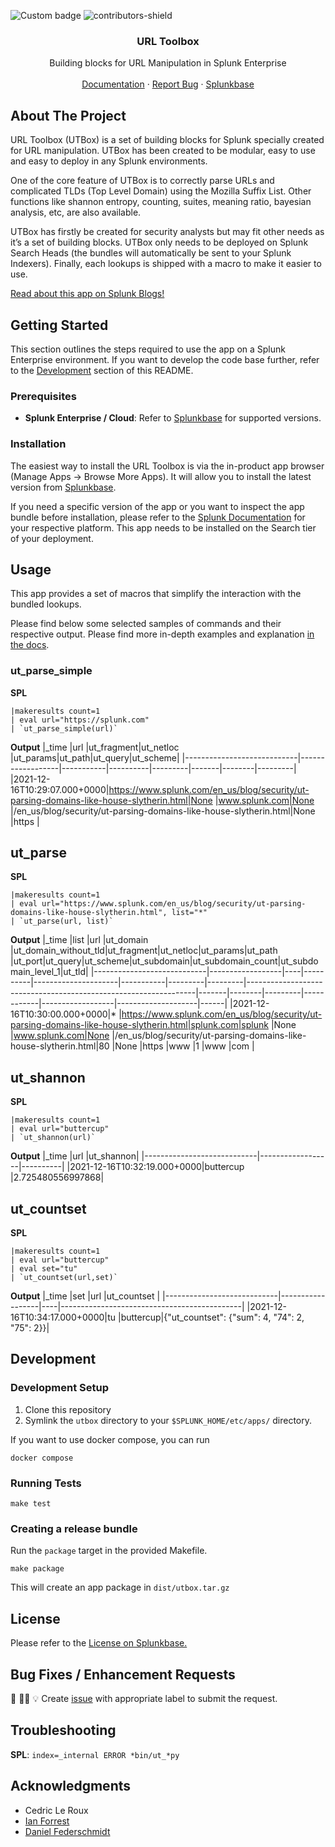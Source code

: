 ![Custom badge](https://img.shields.io/endpoint?color=%23&style=flat-square&url=https%3A%2F%2Fsplunkbasebadge.livehybrid.com%2Fv1%2Fdownloads%2F2734)
![contributors-shield](https://img.shields.io/github/contributors/splunk/utbox.svg?style=flat-square)

<div align="center">
<h3 align="center">URL Toolbox</h3>

  <p align="center">
    Building blocks for URL Manipulation in Splunk Enterprise
    <br />
    <br />
    <a href="https://github.com/splunk/utbox/blob/master/utbox/appserver/static/documentation.pdf">Documentation</a>
    ·
    <a href="https://github.com/splunk/utbox/issues">Report Bug</a>
    ·
    <a href="https://splunkbase.splunk.com/app/2734/">Splunkbase</a>
  </p>
</div>

## About The Project

URL Toolbox (UTBox) is a set of building blocks for Splunk specially created for URL manipulation. UTBox has been created to be modular, easy to use and easy to deploy in any Splunk environments. 

One of the core feature of UTBox is to correctly parse URLs and complicated TLDs (Top Level Domain) using the Mozilla Suffix List. Other functions like shannon entropy, counting, suites, meaning ratio, bayesian analysis, etc, are also available.

UTBox has firstly be created for security analysts but may fit other needs as it’s a set of building blocks. UTBox only needs to be deployed on Splunk Search Heads (the bundles will automatically be sent to your Splunk Indexers). Finally, each lookups is shipped with a macro to make it easier to use.

[Read about this app on Splunk Blogs!](https://www.splunk.com/en_us/blog/security/ut-parsing-domains-like-house-slytherin.html)

## Getting Started

This section outlines the steps required to use the app on a Splunk Enterprise environment. If you want to develop the code base further, refer to the [Development](##development) section of this README.


### Prerequisites

- **Splunk Enterprise / Cloud**: Refer to [Splunkbase](https://splunkbase.splunk.com/app/2734/) for supported versions.

### Installation

The easiest way to install the URL Toolbox is via the in-product app browser (Manage Apps -> Browse More Apps). It will allow you to install the latest version from [Splunkbase](https://splunkbase.splunk.com/app/2734/).

If you need a specific version of the app or you want to inspect the app bundle before installation, please refer to the [Splunk Documentation](https://docs.splunk.com/Documentation/AddOns/released/Overview/Installingadd-ons) for your respective platform.
This app needs to be installed on the Search tier of your deployment. 

## Usage

This app provides a set of macros that simplify the interaction with the bundled lookups.

Please find below some selected samples of commands and their respective output. Please find more in-depth examples and explanation [in the docs](utbox/appserver/static/documentation.pdf).


### ut_parse_simple

**SPL**
```
|makeresults count=1 
| eval url="https://splunk.com" 
| `ut_parse_simple(url)`
```

**Output**
|_time                       |url               |ut_fragment|ut_netloc |ut_params|ut_path|ut_query|ut_scheme|
|----------------------------|------------------|-----------|----------|---------|-------|--------|---------|
|2021-12-16T10:29:07.000+0000|https://www.splunk.com/en_us/blog/security/ut-parsing-domains-like-house-slytherin.html|None       |www.splunk.com|None     |/en_us/blog/security/ut-parsing-domains-like-house-slytherin.html|None    |https    |

## ut_parse

**SPL**
```
|makeresults count=1 
| eval url="https://www.splunk.com/en_us/blog/security/ut-parsing-domains-like-house-slytherin.html", list="*" 
| `ut_parse(url, list)`
```
**Output**
|_time                       |list              |url |ut_domain |ut_domain_without_tld|ut_fragment|ut_netloc|ut_params|ut_path                                                          |ut_port|ut_query|ut_scheme|ut_subdomain|ut_subdomain_count|ut_subdomain_level_1|ut_tld|
|----------------------------|------------------|----|----------|---------------------|-----------|---------|---------|-----------------------------------------------------------------|-------|--------|---------|------------|------------------|--------------------|------|
|2021-12-16T10:30:00.000+0000|*                 |https://www.splunk.com/en_us/blog/security/ut-parsing-domains-like-house-slytherin.html|splunk.com|splunk               |None       |www.splunk.com|None     |/en_us/blog/security/ut-parsing-domains-like-house-slytherin.html|80     |None    |https    |www         |1                 |www                 |com   |

## ut_shannon

**SPL**
```
|makeresults count=1 
| eval url="buttercup" 
| `ut_shannon(url)`
```

**Output**
|_time                       |url               |ut_shannon|
|----------------------------|------------------|----------|
|2021-12-16T10:32:19.000+0000|buttercup         |2.725480556997868|

## ut_countset

**SPL**
```
|makeresults count=1 
| eval url="buttercup"
| eval set="tu" 
| `ut_countset(url,set)`
```

**Output**
|_time                       |set               |url |ut_countset                                  |
|----------------------------|------------------|----|---------------------------------------------|
|2021-12-16T10:34:17.000+0000|tu                |buttercup|{"ut_countset": {"sum": 4, "74": 2, "75": 2}}|


## Development

### Development Setup

1. Clone this repository
2. Symlink the `utbox` directory to your `$SPLUNK_HOME/etc/apps/` directory.

If you want to use docker compose, you can run
```
docker compose
```

### Running Tests

```
make test
```

### Creating a release bundle

Run the `package` target in the provided Makefile.
```
make package
```

This will create an app package in `dist/utbox.tar.gz`


## License

Please refer to the [License on Splunkbase.](https://cdn.apps.splunk.com/static/misc/eula.html)

## Bug Fixes / Enhancement Requests

🐞 ✍🏼 💡 Create [issue](https://github.com/splunk/utbox/issues/new) with appropriate label to submit the request.

## Troubleshooting

**SPL**: `index=_internal ERROR *bin/ut_*py`


## Acknowledgments

* Cedric Le Roux
* [Ian Forrest](https://github.com/iforrest)
* [Daniel Federschmidt](https://github.com/dfederschmidt)
